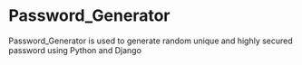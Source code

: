 # Password_Generator
Password_Generator is used to generate random unique and highly secured password using Python and Django
